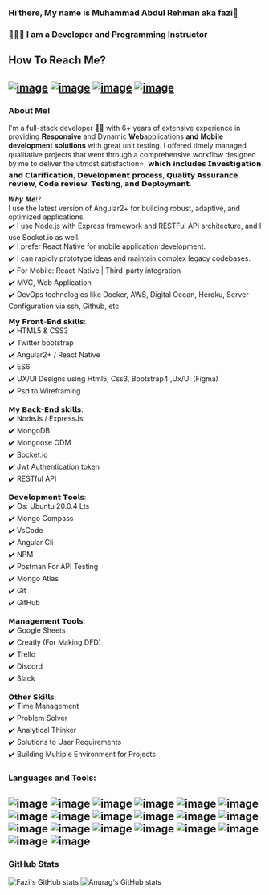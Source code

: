 ### Hi there, My name is Muhammad Abdul Rehman aka fazi👋 
### 🧑🏼‍🏭 I am a Developer and Programming Instructor
## How To Reach Me?
[![image](https://img.shields.io/badge/website-000000?style=for-the-badge&logo=About.me&logoColor=white)](https://abdulrehman.info/)
[![image](https://img.shields.io/badge/LinkedIn-0077B5?style=for-the-badge&logo=linkedin&logoColor=white)](https://www.linkedin.com/in/abdul-rehman-304882148/)
[![image](https://img.shields.io/badge/WhatsApp-25D366?style=for-the-badge&logo=whatsapp&logoColor=white)](https://wa.me/%2B923234101934)
[![image](https://img.shields.io/badge/Instagram-E4405F?style=for-the-badge&logo=instagram&logoColor=white)](https://www.instagram.com/fazi1live/)
---

### About Me!
I'm a full-stack developer 👨‍💻 with 6+ years of extensive experience in providing 𝐑𝐞𝐬𝐩𝐨𝐧𝐬𝐢𝐯𝐞 and Dynamic 𝐖𝐞𝐛applications 𝐚𝐧𝐝 𝐌𝐨𝐛𝐢𝐥𝐞 𝐝𝐞𝐯𝐞𝐥𝐨𝐩𝐦𝐞𝐧𝐭 𝐬𝐨𝐥𝐮𝐭𝐢𝐨𝐧𝐬 with great unit testing. I offered timely managed qualitative projects that went through a comprehensive workflow designed by me to deliver the utmost satisfaction⭐, 𝘄𝗵𝗶𝗰𝗵 𝗶𝗻𝗰𝗹𝘂𝗱𝗲𝘀 𝗜𝗻𝘃𝗲𝘀𝘁𝗶𝗴𝗮𝘁𝗶𝗼𝗻 𝗮𝗻𝗱 𝗖𝗹𝗮𝗿𝗶𝗳𝗶𝗰𝗮𝘁𝗶𝗼𝗻, 𝗗𝗲𝘃𝗲𝗹𝗼𝗽𝗺𝗲𝗻𝘁 𝗽𝗿𝗼𝗰𝗲𝘀𝘀, 𝗤𝘂𝗮𝗹𝗶𝘁𝘆 𝗔𝘀𝘀𝘂𝗿𝗮𝗻𝗰𝗲 𝗿𝗲𝘃𝗶𝗲𝘄, 𝗖𝗼𝗱𝗲 𝗿𝗲𝘃𝗶𝗲𝘄, 𝗧𝗲𝘀𝘁𝗶𝗻𝗴, 𝗮𝗻𝗱 𝗗𝗲𝗽𝗹𝗼𝘆𝗺𝗲𝗻𝘁.

𝑾𝒉𝒚 𝑴𝒆⁉️
<br>
 I use the latest version of Angular2+ for building robust, adaptive, and optimized applications.<br>
:heavy_check_mark: I use Node.js with Express framework and RESTFul API architecture, and I use Socket.io as well. <br>
:heavy_check_mark: I prefer React Native for mobile application development.<br>
:heavy_check_mark: I can rapidly prototype ideas and maintain complex legacy codebases.<br>
:heavy_check_mark: For Mobile: React-Native | Third-party integration<br>
:heavy_check_mark: MVC, Web Application<br>
:heavy_check_mark: DevOps technologies like Docker, AWS, Digital Ocean, Heroku, Server Configuration via ssh, Github, 
 etc<br>


𝗠𝘆 𝗙𝗿𝗼𝗻𝘁-𝗘𝗻𝗱 𝘀𝗸𝗶𝗹𝗹𝘀:<br>
:heavy_check_mark: HTML5 & CSS3<br>
:heavy_check_mark: Twitter bootstrap<br>
:heavy_check_mark: Angular2+ / React Native<br>
:heavy_check_mark: ES6<br>
:heavy_check_mark: UX/UI Designs using Html5, Css3, Bootstrap4 ,Ux/UI (Figma)<br>
:heavy_check_mark: Psd to Wireframing <br>



𝗠𝘆 𝗕𝗮𝗰𝗸-𝗘𝗻𝗱 𝘀𝗸𝗶𝗹𝗹𝘀:<br>
:heavy_check_mark: NodeJs / ExpressJs<br>
:heavy_check_mark: MongoDB <br>
:heavy_check_mark: Mongoose ODM<br>
:heavy_check_mark: Socket.io<br>
:heavy_check_mark: Jwt Authentication token<br>
:heavy_check_mark: RESTful API<br>

𝗗𝗲𝘃𝗲𝗹𝗼𝗽𝗺𝗲𝗻𝘁 𝗧𝗼𝗼𝗹𝘀:<br>
:heavy_check_mark: Os: Ubuntu 20.0.4 Lts<br>
:heavy_check_mark: Mongo Compass<br>
:heavy_check_mark: VsCode<br>
:heavy_check_mark: Angular Cli<br>
:heavy_check_mark: NPM<br>
:heavy_check_mark: Postman For API Testing<br>
:heavy_check_mark: Mongo Atlas<br>
:heavy_check_mark: Git <br>
:heavy_check_mark: GitHub<br>

𝗠𝗮𝗻𝗮𝗴𝗲𝗺𝗲𝗻𝘁 𝗧𝗼𝗼𝗹𝘀:<br>
:heavy_check_mark: Google Sheets<br>
:heavy_check_mark: Creatly (For Making DFD)<br>
:heavy_check_mark: Trello<br>
:heavy_check_mark: Discord<br>
:heavy_check_mark: Slack<br>

𝗢𝘁𝗵𝗲𝗿 𝗦𝗸𝗶𝗹𝗹𝘀:<br>
:heavy_check_mark: Time Management<br>
:heavy_check_mark: Problem Solver<br>
:heavy_check_mark: Analytical Thinker<br>
:heavy_check_mark: Solutions to User Requirements<br>
:heavy_check_mark: Building Multiple Environment for Projects<br>

### Languages and Tools:
![image](https://img.shields.io/badge/HTML5-E34F26?style=for-the-badge&logo=html5&logoColor=white)
![image](https://img.shields.io/badge/CSS3-1572B6?style=for-the-badge&logo=css3&logoColor=white)
![image](https://img.shields.io/badge/JavaScript-323330?style=for-the-badge&logo=javascript&logoColor=F7DF1E)
![image](https://img.shields.io/badge/TypeScript-007ACC?style=for-the-badge&logo=typescript&logoColor=white)
![image](https://img.shields.io/badge/Angular-DD0031?style=for-the-badge&logo=angular&logoColor=white)
![image](https://img.shields.io/badge/React_Native-20232A?style=for-the-badge&logo=react&logoColor=61DAFB)
![image](https://img.shields.io/badge/Node%20js-339933?style=for-the-badge&logo=nodedotjs&logoColor=white)
![image](https://img.shields.io/badge/Express%20js-000000?style=for-the-badge&logo=express&logoColor=white)
![image](https://img.shields.io/badge/MongoDB-4EA94B?style=for-the-badge&logo=mongodb&logoColor=white)
![image](https://img.shields.io/badge/Bootstrap-563D7C?style=for-the-badge&logo=bootstrap&logoColor=white)
![image](https://img.shields.io/badge/Heroku-430098?style=for-the-badge&logo=heroku&logoColor=white)
![image](https://img.shields.io/badge/Digital_Ocean-0080FF?style=for-the-badge&logo=DigitalOcean&logoColor=white)
![image](https://img.shields.io/badge/Amazon_AWS-FF9900?style=for-the-badge&logo=amazonaws&logoColor=white)
![image](https://img.shields.io/badge/Vercel-000000?style=for-the-badge&logo=vercel&logoColor=white)
![image](https://img.shields.io/badge/Figma-F24E1E?style=for-the-badge&logo=figma&logoColor=white)
![image](https://img.shields.io/badge/Docker-2CA5E0?style=for-the-badge&logo=docker&logoColor=white)
![image](https://img.shields.io/badge/Ubuntu-E95420?style=for-the-badge&logo=ubuntu&logoColor=white)
![image](https://img.shields.io/badge/Visual_Studio_Code-0078D4?style=for-the-badge&logo=visual%20studio%20code&logoColor=white)
![image](https://img.shields.io/badge/Postman-FF6C37?style=for-the-badge&logo=Postman&logoColor=white)
![image](https://img.shields.io/badge/Cloudflare-F38020?style=for-the-badge&logo=Cloudflare&logoColor=white)
---

### GitHub Stats

![Fazi's GitHub stats](https://github-readme-stats.vercel.app/api?username=fazi1live&show_icons=true&theme=radical)
![Anurag's GitHub stats](https://github-readme-stats.vercel.app/api?username=anuraghazra&show_icons=true&theme=radical)


